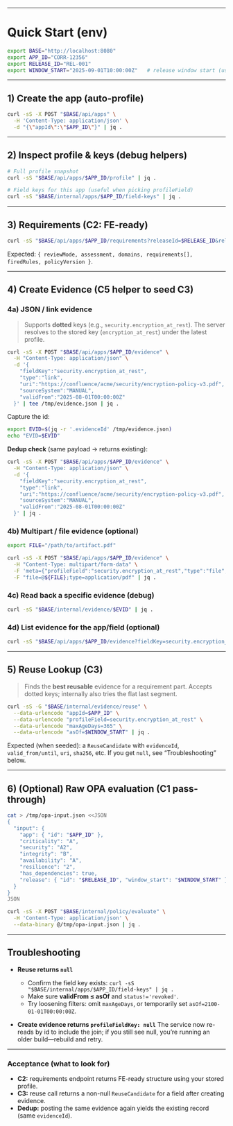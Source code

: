 
---

# Quick Start (env)

```bash
export BASE="http://localhost:8080"
export APP_ID="CORR-12356"
export RELEASE_ID="REL-001"
export WINDOW_START="2025-09-01T10:00:00Z"   # release window start (used as asOf)
```

---

## 1) Create the app (auto-profile)

```bash
curl -sS -X POST "$BASE/api/apps" \
  -H 'Content-Type: application/json' \
  -d "{\"appId\":\"$APP_ID\"}" | jq .
```

---

## 2) Inspect profile & keys (debug helpers)

```bash
# Full profile snapshot
curl -sS "$BASE/api/apps/$APP_ID/profile" | jq .

# Field keys for this app (useful when picking profileField)
curl -sS "$BASE/internal/apps/$APP_ID/field-keys" | jq .
```

---

## 3) Requirements (C2: FE-ready)

```bash
curl -sS "$BASE/api/apps/$APP_ID/requirements?releaseId=$RELEASE_ID&releaseWindowStartIso=$WINDOW_START" | jq .
```

Expected: `{ reviewMode, assessment, domains, requirements[], firedRules, policyVersion }`.

---

## 4) Create Evidence (C5 helper to seed C3)

### 4a) JSON / link evidence

> Supports **dotted** keys (e.g., `security.encryption_at_rest`). The server resolves to the stored key (`encryption_at_rest`) under the latest profile.

```bash
curl -sS -X POST "$BASE/api/apps/$APP_ID/evidence" \
  -H "Content-Type: application/json" \
  -d '{
    "fieldKey":"security.encryption_at_rest",
    "type":"link",
    "uri":"https://confluence/acme/security/encryption-policy-v3.pdf",
    "sourceSystem":"MANUAL",
    "validFrom":"2025-08-01T00:00:00Z"
  }' | tee /tmp/evidence.json | jq .
```

Capture the id:

```bash
export EVID=$(jq -r '.evidenceId' /tmp/evidence.json)
echo "EVID=$EVID"
```

**Dedup check** (same payload → returns existing):

```bash
curl -sS -X POST "$BASE/api/apps/$APP_ID/evidence" \
  -H "Content-Type: application/json" \
  -d '{
    "fieldKey":"security.encryption_at_rest",
    "type":"link",
    "uri":"https://confluence/acme/security/encryption-policy-v3.pdf",
    "sourceSystem":"MANUAL",
    "validFrom":"2025-08-01T00:00:00Z"
  }' | jq .
```

### 4b) Multipart / file evidence (optional)

```bash
export FILE="/path/to/artifact.pdf"

curl -sS -X POST "$BASE/api/apps/$APP_ID/evidence" \
  -H "Content-Type: multipart/form-data" \
  -F 'meta={"profileField":"security.encryption_at_rest","type":"file","sourceSystem":"MANUAL"};type=application/json' \
  -F "file=@${FILE};type=application/pdf" | jq .
```

### 4c) Read back a specific evidence (debug)

```bash
curl -sS "$BASE/internal/evidence/$EVID" | jq .
```

### 4d) List evidence for the app/field (optional)

```bash
curl -sS "$BASE/api/apps/$APP_ID/evidence?fieldKey=security.encryption_at_rest&page=1&pageSize=20" | jq .
```

---

## 5) Reuse Lookup (C3)

> Finds the **best reusable** evidence for a requirement part.
> Accepts dotted keys; internally also tries the flat last segment.

```bash
curl -sS -G "$BASE/internal/evidence/reuse" \
  --data-urlencode "appId=$APP_ID" \
  --data-urlencode "profileField=security.encryption_at_rest" \
  --data-urlencode "maxAgeDays=365" \
  --data-urlencode "asOf=$WINDOW_START" | jq .
```

Expected (when seeded): a `ReuseCandidate` with `evidenceId`, `valid_from/until`, `uri`, `sha256`, etc.
If you get `null`, see “Troubleshooting” below.

---

## 6) (Optional) Raw OPA evaluation (C1 pass-through)

```bash
cat > /tmp/opa-input.json <<JSON
{
  "input": {
    "app": { "id": "$APP_ID" },
    "criticality": "A",
    "security": "A2",
    "integrity": "B",
    "availability": "A",
    "resilience": "2",
    "has_dependencies": true,
    "release": { "id": "$RELEASE_ID", "window_start": "$WINDOW_START" }
  }
}
JSON

curl -sS -X POST "$BASE/internal/policy/evaluate" \
  -H 'Content-Type: application/json' \
  --data-binary @/tmp/opa-input.json | jq .
```

---

## Troubleshooting

* **Reuse returns `null`**

    * Confirm the field key exists:
      `curl -sS "$BASE/internal/apps/$APP_ID/field-keys" | jq .`
    * Make sure **validFrom ≤ asOf** and `status!='revoked'`.
    * Try loosening filters: omit `maxAgeDays`, or temporarily set `asOf=2100-01-01T00:00:00Z`.

* **Create evidence returns `profileFieldKey: null`**
  The service now re-reads by id to include the join; if you still see null, you’re running an older build—rebuild and retry.

---

### Acceptance (what to look for)

* **C2:** requirements endpoint returns FE-ready structure using your stored profile.
* **C3:** reuse call returns a non-null `ReuseCandidate` for a field after creating evidence.
* **Dedup:** posting the same evidence again yields the existing record (same `evidenceId`).

